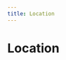 ```yaml
---
title: Location
---
```

# Location

<!-- https://stackoverflow.com/questions/15829048/best-way-to-import-coordinates-from-gpx-file-and-display-using-google-maps-api -->

<script src="https://ajax.googleapis.com/ajax/libs/jquery/3.3.1/jquery.min.js"></script>
<div id="map" style="height:525px; width:525px;"></div>
<script>
function initMap() {
    var spainsHall = new google.maps.LatLng(51.970927,0.4396255);
    var mapOptions = {
        center: spainsHall,
        zoom: 16,
        mapTypeId: google.maps.MapTypeId.SATELLITE
    };
    var map = new google.maps.Map(document.getElementById('map'), mapOptions);
    $.ajax({
        type: "GET",
        url: "https://raw.githubusercontent.com/joejcollins/atlanta-shore/master/data/raw/spains-hall-fence.gpx",
        dataType: "xml",
        success: function (xml) {
            var points = [];
            var bounds = new google.maps.LatLngBounds();
            $(xml).find("wpt").each(function () {
                    var lat = $(this).attr("lat");
                    var lon = $(this).attr("lon");
                    var p = new google.maps.LatLng(lat, lon);
                    points.push(p);
                    bounds.extend(p);
            });
            var poly = new google.maps.Polyline({
                    path: points,
                    strokeColor: "#FF00AA",
                    strokeOpacity: .7,
                    strokeWeight: 4
            });
            poly.setMap(map);
            // fit bounds to track
            map.fitBounds(bounds);
        }
    });
}
</script>
<script async defer src="https://maps.googleapis.com/maps/api/js?key=AIzaSyCp-IYVkf_X8PnC304LOeYVfIyGtbIg7HM&callback=initMap"></script>